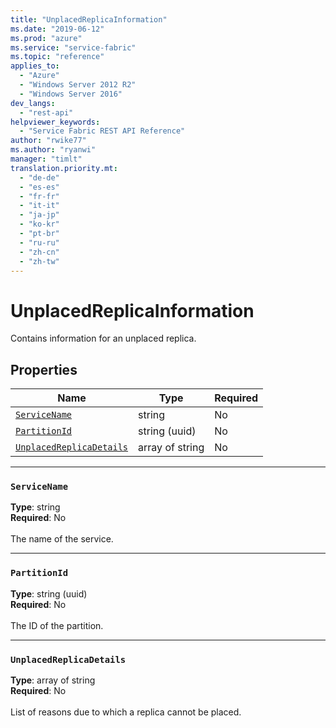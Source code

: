 ```yaml
---
title: "UnplacedReplicaInformation"
ms.date: "2019-06-12"
ms.prod: "azure"
ms.service: "service-fabric"
ms.topic: "reference"
applies_to: 
  - "Azure"
  - "Windows Server 2012 R2"
  - "Windows Server 2016"
dev_langs: 
  - "rest-api"
helpviewer_keywords: 
  - "Service Fabric REST API Reference"
author: "rwike77"
ms.author: "ryanwi"
manager: "timlt"
translation.priority.mt: 
  - "de-de"
  - "es-es"
  - "fr-fr"
  - "it-it"
  - "ja-jp"
  - "ko-kr"
  - "pt-br"
  - "ru-ru"
  - "zh-cn"
  - "zh-tw"
---
```

# UnplacedReplicaInformation

Contains information for an unplaced replica.

## Properties
| Name | Type | Required |
| --- | --- | --- |
| [`ServiceName`](#servicename) | string | No |
| [`PartitionId`](#partitionid) | string (uuid) | No |
| [`UnplacedReplicaDetails`](#unplacedreplicadetails) | array of string | No |

____
### `ServiceName`
__Type__: string <br/>
__Required__: No<br/>
<br/>
The name of the service.

____
### `PartitionId`
__Type__: string (uuid) <br/>
__Required__: No<br/>
<br/>
The ID of the partition.

____
### `UnplacedReplicaDetails`
__Type__: array of string <br/>
__Required__: No<br/>
<br/>
List of reasons due to which a replica cannot be placed.

